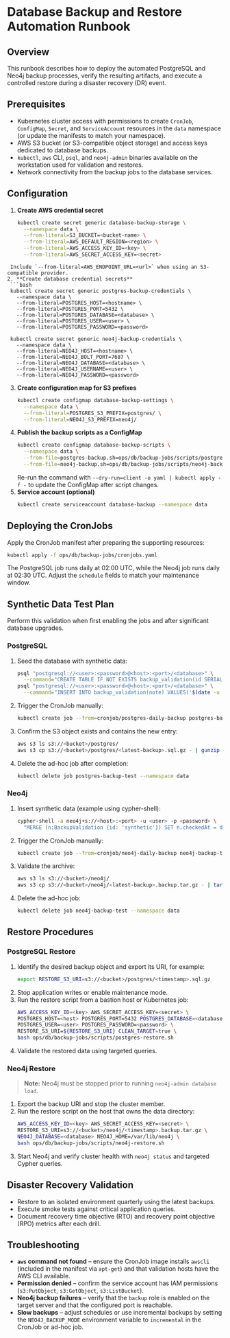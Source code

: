 # Database Backup and Restore Automation Runbook

## Overview
This runbook describes how to deploy the automated PostgreSQL and Neo4j backup processes, verify the resulting artifacts, and execute a controlled restore during a disaster recovery (DR) event.

## Prerequisites
- Kubernetes cluster access with permissions to create `CronJob`, `ConfigMap`, `Secret`, and `ServiceAccount` resources in the `data` namespace (or update the manifests to match your namespace).
- AWS S3 bucket (or S3-compatible object storage) and access keys dedicated to database backups.
- `kubectl`, `aws` CLI, `psql`, and `neo4j-admin` binaries available on the workstation used for validation and restores.
- Network connectivity from the backup jobs to the database services.

## Configuration
1. **Create AWS credential secret**
   ```bash
   kubectl create secret generic database-backup-storage \
     --namespace data \
     --from-literal=S3_BUCKET=<bucket-name> \
     --from-literal=AWS_DEFAULT_REGION=<region> \
     --from-literal=AWS_ACCESS_KEY_ID=<key> \
     --from-literal=AWS_SECRET_ACCESS_KEY=<secret>
  ```
   Include `--from-literal=AWS_ENDPOINT_URL=<url>` when using an S3-compatible provider.
2. **Create database credential secrets**
   ```bash
   kubectl create secret generic postgres-backup-credentials \
     --namespace data \
     --from-literal=POSTGRES_HOST=<hostname> \
     --from-literal=POSTGRES_PORT=5432 \
     --from-literal=POSTGRES_DATABASE=<database> \
     --from-literal=POSTGRES_USER=<user> \
     --from-literal=POSTGRES_PASSWORD=<password>

   kubectl create secret generic neo4j-backup-credentials \
     --namespace data \
     --from-literal=NEO4J_HOST=<hostname> \
     --from-literal=NEO4J_BOLT_PORT=7687 \
     --from-literal=NEO4J_DATABASE=<database> \
     --from-literal=NEO4J_USERNAME=<user> \
     --from-literal=NEO4J_PASSWORD=<password>
   ```
3. **Create configuration map for S3 prefixes**
   ```bash
   kubectl create configmap database-backup-settings \
     --namespace data \
     --from-literal=POSTGRES_S3_PREFIX=postgres/ \
     --from-literal=NEO4J_S3_PREFIX=neo4j/
   ```
4. **Publish the backup scripts as a ConfigMap**
   ```bash
   kubectl create configmap database-backup-scripts \
     --namespace data \
     --from-file=postgres-backup.sh=ops/db/backup-jobs/scripts/postgres-backup.sh \
     --from-file=neo4j-backup.sh=ops/db/backup-jobs/scripts/neo4j-backup.sh
   ```
   Re-run the command with `--dry-run=client -o yaml | kubectl apply -f -` to update the ConfigMap after script changes.
5. **Service account (optional)**
   ```bash
   kubectl create serviceaccount database-backup --namespace data
   ```

## Deploying the CronJobs
Apply the CronJob manifest after preparing the supporting resources:
```bash
kubectl apply -f ops/db/backup-jobs/cronjobs.yaml
```
The PostgreSQL job runs daily at 02:00 UTC, while the Neo4j job runs daily at 02:30 UTC. Adjust the `schedule` fields to match your maintenance window.

## Synthetic Data Test Plan
Perform this validation when first enabling the jobs and after significant database upgrades.

### PostgreSQL
1. Seed the database with synthetic data:
   ```bash
   psql "postgresql://<user>:<password>@<host>:<port>/<database>" \
     --command="CREATE TABLE IF NOT EXISTS backup_validation(id SERIAL PRIMARY KEY, note TEXT);"
   psql "postgresql://<user>:<password>@<host>:<port>/<database>" \
     --command="INSERT INTO backup_validation(note) VALUES('$(date -u +%FT%TZ) synthetic check');"
   ```
2. Trigger the CronJob manually:
   ```bash
   kubectl create job --from=cronjob/postgres-daily-backup postgres-backup-test --namespace data
   ```
3. Confirm the S3 object exists and contains the new entry:
   ```bash
   aws s3 ls s3://<bucket>/postgres/
   aws s3 cp s3://<bucket>/postgres/<latest-backup>.sql.gz - | gunzip | grep backup_validation
   ```
4. Delete the ad-hoc job after completion:
   ```bash
   kubectl delete job postgres-backup-test --namespace data
   ```

### Neo4j
1. Insert synthetic data (example using cypher-shell):
   ```bash
   cypher-shell -a neo4j+s://<host>:<port> -u <user> -p <password> \
     "MERGE (n:BackupValidation {id: 'synthetic'}) SET n.checkedAt = datetime()"
   ```
2. Trigger the CronJob manually:
   ```bash
   kubectl create job --from=cronjob/neo4j-daily-backup neo4j-backup-test --namespace data
   ```
3. Validate the archive:
   ```bash
   aws s3 ls s3://<bucket>/neo4j/
   aws s3 cp s3://<bucket>/neo4j/<latest-backup>.backup.tar.gz - | tar -tzf - | head
   ```
4. Delete the ad-hoc job:
   ```bash
   kubectl delete job neo4j-backup-test --namespace data
   ```

## Restore Procedures

### PostgreSQL Restore
1. Identify the desired backup object and export its URI, for example:
   ```bash
   export RESTORE_S3_URI=s3://<bucket>/postgres/<timestamp>.sql.gz
   ```
2. Stop application writes or enable maintenance mode.
3. Run the restore script from a bastion host or Kubernetes job:
   ```bash
   AWS_ACCESS_KEY_ID=<key> AWS_SECRET_ACCESS_KEY=<secret> \
   POSTGRES_HOST=<host> POSTGRES_PORT=5432 POSTGRES_DATABASE=<database> \
   POSTGRES_USER=<user> POSTGRES_PASSWORD=<password> \
   RESTORE_S3_URI=${RESTORE_S3_URI} CLEAN_TARGET=true \
   bash ops/db/backup-jobs/scripts/postgres-restore.sh
   ```
4. Validate the restored data using targeted queries.

### Neo4j Restore
> **Note:** Neo4j must be stopped prior to running `neo4j-admin database load`.

1. Export the backup URI and stop the cluster member.
2. Run the restore script on the host that owns the data directory:
   ```bash
   AWS_ACCESS_KEY_ID=<key> AWS_SECRET_ACCESS_KEY=<secret> \
   RESTORE_S3_URI=s3://<bucket>/neo4j/<timestamp>.backup.tar.gz \
   NEO4J_DATABASE=<database> NEO4J_HOME=/var/lib/neo4j \
   bash ops/db/backup-jobs/scripts/neo4j-restore.sh
   ```
3. Start Neo4j and verify cluster health with `neo4j status` and targeted Cypher queries.

## Disaster Recovery Validation
- Restore to an isolated environment quarterly using the latest backups.
- Execute smoke tests against critical application queries.
- Document recovery time objective (RTO) and recovery point objective (RPO) metrics after each drill.

## Troubleshooting
- **`aws` command not found** – ensure the CronJob image installs `awscli` (included in the manifest via `apt-get`) and that validation hosts have the AWS CLI available.
- **Permission denied** – confirm the service account has IAM permissions (`s3:PutObject`, `s3:GetObject`, `s3:ListBucket`).
- **Neo4j backup failures** – verify that the `backup` role is enabled on the target server and that the configured port is reachable.
- **Slow backups** – adjust schedules or use incremental backups by setting the `NEO4J_BACKUP_MODE` environment variable to `incremental` in the CronJob or ad-hoc job.
